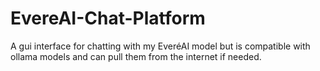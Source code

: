 # EvereAI-Chat-Platform
A gui interface for chatting with my EveréAI model but is compatible with ollama models and can pull them from the internet if needed.
